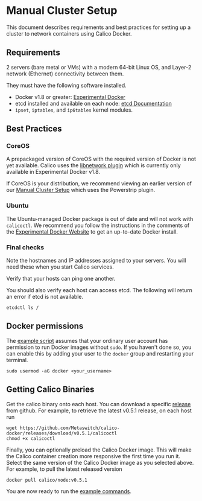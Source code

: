 # Manual Cluster Setup

This document describes requirements and best practices for setting up a cluster to network containers using Calico Docker.

## Requirements

2 servers (bare metal or VMs) with a modern 64-bit Linux OS, and Layer-2 network (Ethernet) connectivity between them.

They must have the following software installed.
 * Docker v1.8 or greater: [Experimental Docker](https://experimental.docker.com)
 * etcd installed and available on each node: [etcd Documentation](https://coreos.com/etcd/docs/2.0.8/)
 * `ipset`, `iptables`, and `ip6tables` kernel modules.

## Best Practices

### CoreOS
A prepackaged version of CoreOS with the required version of Docker is not yet available.  Calico uses the [libnetwork plugin](https://github.com/docker/libnetwork) which is currently only available in Experimental Docker v1.8.

If CoreOS is your distribution, we recommend viewing an earlier version of our [Manual Cluster Setup](https://github.com/Metaswitch/calico-docker/blob/powerstrip-archive/docs/ManualClusterSetup.md) which uses the Powerstrip plugin.

### Ubuntu
The Ubuntu-managed Docker package is out of date and will not work with `calicoctl`.  We recommend you follow the instructions in the comments of the [Experimental Docker Website](https://experimental.docker.com) to get an up-to-date Docker install.

### Final checks

Note the hostnames and IP addresses assigned to your servers.  You will need these when you start Calico services.

Verify that your hosts can ping one another.

You should also verify each host can access etcd.  The following will return an error if etcd is not available.

    etcdctl ls /

## Docker permissions

The [example script][example-commands] assumes that your ordinary user account has permission to run Docker images without `sudo`.  If you haven't done so, you can enable this by adding your user to the `docker` group and restarting your terminal.

    sudo usermod -aG docker <your_username>

## Getting Calico Binaries

Get the calico binary onto each host.  You can download a specific [release](https://github.com/Metaswitch/calico-docker/releases/) from github.  For example, to retrieve the latest v0.5.1 release, on each host run

	wget https://github.com/Metaswitch/calico-docker/releases/download/v0.5.1/calicoctl
	chmod +x calicoctl

Finally, you can optionally preload the Calico Docker image.  This will make the Calico container creation more responsive the first time you run it.  Select the same version of the Calico Docker image as you selected above.  For example, to pull the latest released version

    docker pull calico/node:v0.5.1

You are now ready to run the [example commands][example-commands].

[example-commands]: ./GettingStarted.md#calico-services
